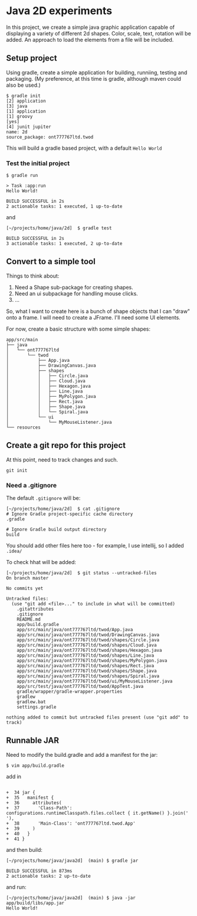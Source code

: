 # Java 2D experiments

In this project, we create a simple java graphic application capable
of displaying a variety of different 2d shapes. Color, scale, text, 
rotation will be added. An approach to load the elements from a file
will be included.

## Setup project 

Using gradle, create a simple application for building, runniing, testing and packaging.
(My preference, at this time is gradle, although maven could also be used.)

```aidl
$ gradle init
[2] application
[3] java
[1] application
[1] groovy
[yes]
[4] junit jupiter
name: 2d
source_package: ont777767ltd.twod

```

This will build a gradle based project, with a default `Hello World`

### Test the initial project

```aidl
$ gradle run

> Task :app:run
Hello World!

BUILD SUCCESSFUL in 2s
2 actionable tasks: 1 executed, 1 up-to-date
```

and

```aidl
[~/projects/home/java/2d]  $ gradle test

BUILD SUCCESSFUL in 2s
3 actionable tasks: 1 executed, 2 up-to-date
```

##  Convert to a simple tool

Things to think about:
1. Need a Shape sub-package for creating shapes.
2. Need an ui subpackage for handling mouse clicks.
3. ...

So, what I want to create here is a bunch of shape objects that I can "draw" onto a frame.
I will need to create a JFrame. I'll need some UI elements.

For now, create a basic structure with some simple shapes:

```aidl
app/src/main
├── java
│   └── ont777767ltd
│       └── twod
│           ├── App.java
│           ├── DrawingCanvas.java
│           ├── shapes
│           │   ├── Circle.java
│           │   ├── Cloud.java
│           │   ├── Hexagon.java
│           │   ├── Line.java
│           │   ├── MyPolygon.java
│           │   ├── Rect.java
│           │   ├── Shape.java
│           │   └── Spiral.java
│           └── ui
│               └── MyMouseListener.java
└── resources
```

## Create a git repo for this project

At this point, need to track changes and such.

```aidl
git init
```

### Need a .gitignore

The default `.gitignore`  will be:

```aidl
[~/projects/home/java/2d]  $ cat .gitignore
# Ignore Gradle project-specific cache directory
.gradle

# Ignore Gradle build output directory
build
```

You should add other files here too - for example, I use intellij, 
so I added `.idea/`

To check hhat will be added:

```aidl
[~/projects/home/java/2d]  $ git status --untracked-files
On branch master

No commits yet

Untracked files:
  (use "git add <file>..." to include in what will be committed)
	.gitattributes
	.gitignore
	README.md
	app/build.gradle
	app/src/main/java/ont777767ltd/twod/App.java
	app/src/main/java/ont777767ltd/twod/DrawingCanvas.java
	app/src/main/java/ont777767ltd/twod/shapes/Circle.java
	app/src/main/java/ont777767ltd/twod/shapes/Cloud.java
	app/src/main/java/ont777767ltd/twod/shapes/Hexagon.java
	app/src/main/java/ont777767ltd/twod/shapes/Line.java
	app/src/main/java/ont777767ltd/twod/shapes/MyPolygon.java
	app/src/main/java/ont777767ltd/twod/shapes/Rect.java
	app/src/main/java/ont777767ltd/twod/shapes/Shape.java
	app/src/main/java/ont777767ltd/twod/shapes/Spiral.java
	app/src/main/java/ont777767ltd/twod/ui/MyMouseListener.java
	app/src/test/java/ont777767ltd/twod/AppTest.java
	gradle/wrapper/gradle-wrapper.properties
	gradlew
	gradlew.bat
	settings.gradle

nothing added to commit but untracked files present (use "git add" to track)
```

##  Runnable JAR

Need to modify the build.gradle and add a manifest for the jar:

```aidl
$ vim app/build.gradle
```
add in 
```aidl

+  34 jar {
+  35   manifest {
+  36     attributes(
+  37       'Class-Path': configurations.runtimeClasspath.files.collect { it.getName() }.join(' '),
+  38       'Main-Class': 'ont777767ltd.twod.App'
+  39     )
+  40   }
+  41 }

```

and then build:

```aidl
[~/projects/home/java/java2d]  (main) $ gradle jar

BUILD SUCCESSFUL in 873ms
2 actionable tasks: 2 up-to-date
```

and run:

```aidl
[~/projects/home/java/java2d]  (main) $ java -jar app/build/libs/app.jar
Hello World!
```
